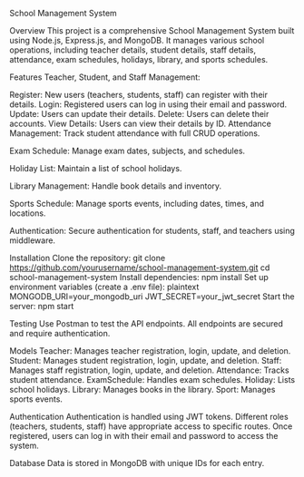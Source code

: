 School Management System

Overview
This project is a comprehensive School Management System built using Node.js, Express.js, and MongoDB. It manages various school operations, including teacher details, student details, staff details, attendance, exam schedules, holidays, library, and sports schedules.

Features
Teacher, Student, and Staff Management:

Register: New users (teachers, students, staff) can register with their details.
Login: Registered users can log in using their email and password.
Update: Users can update their details.
Delete: Users can delete their accounts.
View Details: Users can view their details by ID.
Attendance Management: Track student attendance with full CRUD operations.

Exam Schedule: Manage exam dates, subjects, and schedules.

Holiday List: Maintain a list of school holidays.

Library Management: Handle book details and inventory.

Sports Schedule: Manage sports events, including dates, times, and locations.

Authentication: Secure authentication for students, staff, and teachers using middleware.

Installation
Clone the repository:
git clone https://github.com/yourusername/school-management-system.git
cd school-management-system
Install dependencies:
npm install
Set up environment variables (create a .env file):
plaintext
MONGODB_URI=your_mongodb_uri
JWT_SECRET=your_jwt_secret
Start the server:
npm start

Testing
Use Postman to test the API endpoints. All endpoints are secured and require authentication.

Models
Teacher: Manages teacher registration, login, update, and deletion.
Student: Manages student registration, login, update, and deletion.
Staff: Manages staff registration, login, update, and deletion.
Attendance: Tracks student attendance.
ExamSchedule: Handles exam schedules.
Holiday: Lists school holidays.
Library: Manages books in the library.
Sport: Manages sports events.

Authentication
Authentication is handled using JWT tokens. Different roles (teachers, students, staff) have appropriate access to specific routes. Once registered, users can log in with their email and password to access the system.

Database
Data is stored in MongoDB with unique IDs for each entry.
